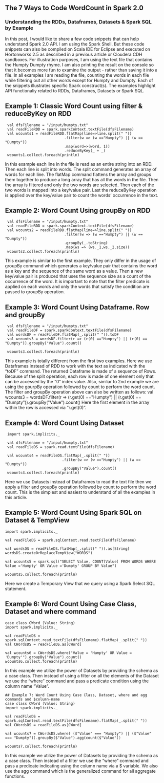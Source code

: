 ## The 7 Ways to Code WordCount in Spark 2.0 
### Understanding the RDDs, Dataframes, Datasets & Spark SQL by Example

In this post, I would like to share a few code snippets that can help understand Spark 2.0 API. I am using the Spark Shell. But these code snippets can also be compiled on Scala IDE for Eclipse and executed on Hortonworks 2.5 as described in a previous article or Cloudera CDH sandboxes.
For illustration purposes, I am using the text file that contains the Humpty Dumpty rhyme. I am also printing the result on the console so that it becomes more fun to examine the output - rather than saving it into a file. In all examples I am reading the file, counting the words in each file while filtering out all other words except for Humpty and Dumpty.
Each of the snippets illustrates specific Spark construct(s). The examples highlight API functionaliy related to RDDs, Dataframes, Datasets or Spark SQL. 

## Example 1: Classic Word Count using filter & reduceByKey on RDD
     val dfsFilename = "/input/humpty.txt"
     val readFileRDD = spark.sparkContext.textFile(dfsFilename)
     val wcounts1 = readFileRDD.flatMap(line=>line.split(" "))
                               .filter(w => (w =="Humpty") || (w == "Dumpty"))
                               .map(word=>(word, 1))
                               .reduceByKey(_ + _)
     wcounts1.collect.foreach(println)

In this example each line in the file is read as an entire string into an RDD. Then each line is split into words. The split command generates an array of words for each line. The flatMap command flattens the array and groups them together to produce a long array that has all the words in the file. Then the array is filtered and only the two words are selected. Then each of the two words is mapped into a key/value pair. Last the reduceByKey operation is applied over the key/value pair to count the words’ occurrence in the text. 

## Example 2: Word Count Using groupBy on RDD
     val dfsFilename = "/input/humpty.txt"
     val readFileRDD = spark.sparkContext.textFile(dfsFilename)
     val wcounts2 = readFileRDD.flatMap(line=>line.split(" "))
                               .filter(w => (w =="Humpty") || (w == "Dumpty"))
                               .groupBy(_.toString)
                               .map(ws => (ws._1,ws._2.size))
     wcounts2.collect.foreach(println)
This example is similar to the first example. They only differ in the usage of groupBy command which generates a key/value pair that contains the word as a key and the sequence of the same word as a value. Then a new key/value pair is produced that uses the sequence size as a count of the occurrence of the word.  It is important to note that the filter predicate is applied on each words and only the words that satisfy the condition are passed to groupBy operation.


## Example 3: Word Count Using Dataframe. Row and groupBy
     val dfsFilename = "/input/humpty.txt"
     val readFileDF = spark.sparkContext.textFile(dfsFilename)
     val wordsDF = readFileDF.flatMap(_.split(" ")).toDF
     val wcounts3 = wordsDF.filter(r => (r(0) =="Humpty") || (r(0) == "Dumpty")).groupBy("Value").count()

     wcounts3.collect.foreach(println)

This example is totally different from the first two examples. Here we use Dataframes instead of RDD to work with the text as indicated with the “toDF” command. The returned Dataframe is made of a sequence of Rows. Because of the split operation, each row is made of one element only that can be accessed by the “0” index value. Also, simliar to 2nd example we are using the gourpBy operation followed by count to perform the word count.
The filter and groupBy operation above can also be written as follows:
     val wcounts3 = wordsDF.filter(r => (r.get(0) =="Humpty") || (r.get(0) == "Dumpty")).groupBy("Value").count()
Here the first element in the array within the row is accessed via “r.get(0)”.

## Example 4: Word Count Using Dataset 
     import spark.implicits._   

     val dfsFilename = "/input/humpty.txt"
     val readFileDS = spark.read.textFile(dfsFilename)
    
     val wcounts4 = readFileDS.flatMap(_.split(" "))
                              .filter(w => (w =="Humpty") || (w == "Dumpty"))
                              .groupBy("Value").count()
     wcounts4.collect.foreach(println)
Here we use Datasets instead of Dataframes to read the text file then we apply a filter and groupBy operation followed by count to perform the word count. This is the simplest and easiest to understand of all the examples in this article.

## Example 5: Word Count Using Spark SQL on Dataset & TempView
    import spark.implicits._  

    val readFileDS = spark.sqlContext.read.textFile(dfsFilename)
   
    val wordsDS = readFileDS.flatMap(_.split(" ")).as[String]
    wordsDS.createOrReplaceTempView("WORDS")    
    
    val wcounts5 = spark.sql("SELECT Value, COUNT(Value) FROM WORDS WHERE Value ='Humpty' OR Value ='Dumpty' GROUP BY Value")

    wcounts5.collect.foreach(println)

Here we create a Temporary View that we query using a Spark Select SQL statement.
  
## Example 6: Word Count Using Case Class, Dataset and where command

    case class CWord (Value: String)
    import spark.implicits._  
    
    val readFileDS = spark.sqlContext.read.textFile(dfsFilename).flatMap(_.split(" "))
    val CWordsDS = readFileDS.as[CWord]
    
    val wcounts6 = CWordsDS.where("Value = 'Humpty' OR Value = 'Dumpty'").groupBy("Value").count()
    wcounts6.collect.foreach(println)
   
In this example we utilize the power of Datasets by providing the schema as a case class. Then instead of using a filter on all the elements of the Dataset we use the “where” command and pass a predicate condition using the column name “Value”.

    ## Example 7: Word Count Using Case Class, Dataset, where and agg commands and $column-name
    case class CWord (Value: String)
    import spark.implicits._  
    
    val readFileDS = spark.sqlContext.read.textFile(dfsFilename).flatMap(_.split(" "))
    val CWordsDS = readFileDS.as[CWord]
    
    val wcounts7 = CWordsDS.where( ($"Value" === "Humpty") || ($"Value" === "Dumpty")).groupBy($"Value").agg(count($"Value"))
    
    wcounts7.collect.foreach(println)

In this example we utilize the power of Datasets by providing the schema as a case class. Then instead of a filter we use the “where” command and pass a predicate indicating using the column name via a $ variable. We also use the agg command which is the generalized command for all aggregate functions.

